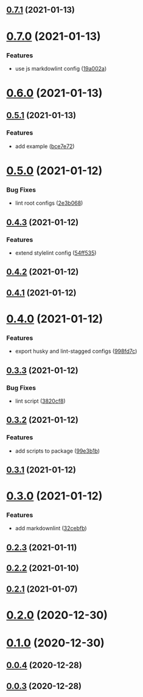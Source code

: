 ## [0.7.1](https://github.com/alex-lit/lint-kit/compare/v0.7.0...v0.7.1) (2021-01-13)



# [0.7.0](https://github.com/alex-lit/lint-kit/compare/v0.6.0...v0.7.0) (2021-01-13)


### Features

* use js markdowlint config ([19a002a](https://github.com/alex-lit/lint-kit/commit/19a002adb5c69da8d91dca2cfde26536ec1c731f))



# [0.6.0](https://github.com/alex-lit/lint-kit/compare/v0.5.1...v0.6.0) (2021-01-13)



## [0.5.1](https://github.com/alex-lit/lint-kit/compare/v0.5.0...v0.5.1) (2021-01-13)


### Features

* add example ([bce7e72](https://github.com/alex-lit/lint-kit/commit/bce7e72d47f5cacd68d86dc7dd4ddb70cd8cad15))



# [0.5.0](https://github.com/alex-lit/lint-kit/compare/v0.4.3...v0.5.0) (2021-01-12)


### Bug Fixes

* lint root configs ([2e3b068](https://github.com/alex-lit/lint-kit/commit/2e3b06870375565b8751139304d3cbc65c027bd1))



## [0.4.3](https://github.com/alex-lit/lint-kit/compare/v0.4.2...v0.4.3) (2021-01-12)


### Features

* extend stylelint config ([54ff535](https://github.com/alex-lit/lint-kit/commit/54ff535a1b9cb0d690f0a2baaf9763a1e1dd6df6))



## [0.4.2](https://github.com/alex-lit/lint-kit/compare/v0.4.1...v0.4.2) (2021-01-12)



## [0.4.1](https://github.com/alex-lit/lint-kit/compare/v0.4.0...v0.4.1) (2021-01-12)



# [0.4.0](https://github.com/alex-lit/lint-kit/compare/v0.3.3...v0.4.0) (2021-01-12)


### Features

* export husky and lint-stagged configs ([998fd7c](https://github.com/alex-lit/lint-kit/commit/998fd7c61a627120e3d4b7c318d7572fc70dbd4c))



## [0.3.3](https://github.com/alex-lit/lint-kit/compare/v0.3.2...v0.3.3) (2021-01-12)


### Bug Fixes

* lint script ([3820cf8](https://github.com/alex-lit/lint-kit/commit/3820cf8ddd201803e40e9aa3bb30f047e5faeab0))



## [0.3.2](https://github.com/alex-lit/lint-kit/compare/v0.3.1...v0.3.2) (2021-01-12)


### Features

* add scripts to package ([99e3b1b](https://github.com/alex-lit/lint-kit/commit/99e3b1b27e183451f8317a6692944bca9c21772a))



## [0.3.1](https://github.com/alex-lit/lint-kit/compare/v0.3.0...v0.3.1) (2021-01-12)



# [0.3.0](https://github.com/alex-lit/lint-kit/compare/v0.2.3...v0.3.0) (2021-01-12)

### Features

* add markdownlint ([32cebfb](https://github.com/alex-lit/lint-kit/commit/32cebfbb0a6472535fd36f0137268769186c60fa))

## [0.2.3](https://github.com/alex-lit/lint-kit/compare/v0.2.2...v0.2.3) (2021-01-11)

## [0.2.2](https://github.com/alex-lit/lint-kit/compare/v0.2.1...v0.2.2) (2021-01-10)

## [0.2.1](https://github.com/alex-lit/lint-kit/compare/v0.2.0...v0.2.1) (2021-01-07)

# [0.2.0](https://github.com/alex-lit/lint-kit/compare/v0.1.0...v0.2.0) (2020-12-30)

# [0.1.0](https://github.com/alex-lit/lint-kit/compare/v0.0.4...v0.1.0) (2020-12-30)

## [0.0.4](https://github.com/alex-lit/lint-kit/compare/v0.0.3...v0.0.4) (2020-12-28)

## [0.0.3](https://github.com/alex-lit/lint-kit/compare/v0.0.2...v0.0.3) (2020-12-28)
